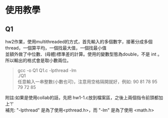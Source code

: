 # 使用教學
## Q1 <br>
hw2作業，使用multithreaded的方式，首先輸入的多個數字，接著分成多個thread，一個算平均，一個找最大值，一個找最小值<br>
並額外做了中位數、(母體)標準差的計算。使用的變數型態為double，不是 int 。所以輸出的格式會是取小數兩位。<br>
> gcc -o Q1 Q1.c -lpthread -lm <br>
> ./Q1 <br>
> 任意輸入一串整數(小數也可)，注意用空格隔開就好，例如: 90 81 78 95 79 72 85

附註:如果是使用collab的話，先把 hw1-1.c放到檔案區，之後上兩個指令前頭都加上'!' <br>
補充: "-lpthread" 是為了使用<pthread.h>，而 "-lm" 是為了使用 <math.h>